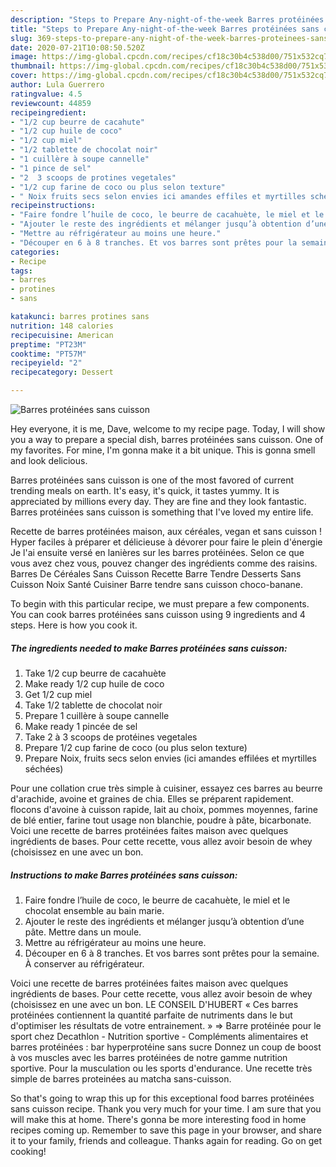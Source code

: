 ```yaml
---
description: "Steps to Prepare Any-night-of-the-week Barres protéinées sans cuisson"
title: "Steps to Prepare Any-night-of-the-week Barres protéinées sans cuisson"
slug: 369-steps-to-prepare-any-night-of-the-week-barres-proteinees-sans-cuisson
date: 2020-07-21T10:08:50.520Z
image: https://img-global.cpcdn.com/recipes/cf18c30b4c538d00/751x532cq70/barres-proteinees-sans-cuisson-photo-principale-de-la-recette.jpg
thumbnail: https://img-global.cpcdn.com/recipes/cf18c30b4c538d00/751x532cq70/barres-proteinees-sans-cuisson-photo-principale-de-la-recette.jpg
cover: https://img-global.cpcdn.com/recipes/cf18c30b4c538d00/751x532cq70/barres-proteinees-sans-cuisson-photo-principale-de-la-recette.jpg
author: Lula Guerrero
ratingvalue: 4.5
reviewcount: 44859
recipeingredient:
- "1/2 cup beurre de cacahute"
- "1/2 cup huile de coco"
- "1/2 cup miel"
- "1/2 tablette de chocolat noir"
- "1 cuillère à soupe cannelle"
- "1 pince de sel"
- "2  3 scoops de protines vegetales"
- "1/2 cup farine de coco ou plus selon texture"
- " Noix fruits secs selon envies ici amandes effiles et myrtilles sches"
recipeinstructions:
- "Faire fondre l’huile de coco, le beurre de cacahuète, le miel et le chocolat ensemble au bain marie."
- "Ajouter le reste des ingrédients et mélanger jusqu’à obtention d’une pâte. Mettre dans un moule."
- "Mettre au réfrigérateur au moins une heure."
- "Découper en 6 à 8 tranches. Et vos barres sont prêtes pour la semaine. À conserver au réfrigérateur."
categories:
- Recipe
tags:
- barres
- protines
- sans

katakunci: barres protines sans 
nutrition: 148 calories
recipecuisine: American
preptime: "PT23M"
cooktime: "PT57M"
recipeyield: "2"
recipecategory: Dessert

---
```



![Barres protéinées sans cuisson](https://img-global.cpcdn.com/recipes/cf18c30b4c538d00/751x532cq70/barres-proteinees-sans-cuisson-photo-principale-de-la-recette.jpg)

Hey everyone, it is me, Dave, welcome to my recipe page. Today, I will show you a way to prepare a special dish, barres protéinées sans cuisson. One of my favorites. For mine, I'm gonna make it a bit unique. This is gonna smell and look delicious.

Barres protéinées sans cuisson is one of the most favored of current trending meals on earth. It's easy, it's quick, it tastes yummy. It is appreciated by millions every day. They are fine and they look fantastic. Barres protéinées sans cuisson is something that I've loved my entire life.

Recette de barres protéinées maison, aux céréales, vegan et sans cuisson ! Hyper faciles à préparer et délicieuse à dévorer pour faire le plein d&#39;énergie Je l&#39;ai ensuite versé en lanières sur les barres protéinées. Selon ce que vous avez chez vous, pouvez changer des ingrédients comme des raisins. Barres De Céréales Sans Cuisson Recette Barre Tendre Desserts Sans Cuisson Noix Santé Cuisiner Barre tendre sans cuisson choco-banane.


To begin with this particular recipe, we must prepare a few components. You can cook barres protéinées sans cuisson using 9 ingredients and 4 steps. Here is how you cook it.

<!--inarticleads1-->

##### The ingredients needed to make Barres protéinées sans cuisson:

1. Take 1/2 cup beurre de cacahuète
1. Make ready 1/2 cup huile de coco
1. Get 1/2 cup miel
1. Take 1/2 tablette de chocolat noir
1. Prepare 1 cuillère à soupe cannelle
1. Make ready 1 pincée de sel
1. Take 2 à 3 scoops de protéines vegetales
1. Prepare 1/2 cup farine de coco (ou plus selon texture)
1. Prepare  Noix, fruits secs selon envies (ici amandes effilées et myrtilles séchées)


Pour une collation crue très simple à cuisiner, essayez ces barres au beurre d&#39;arachide, avoine et graines de chia. Elles se préparent rapidement. flocons d&#39;avoine à cuisson rapide, lait au choix, pommes moyennes, farine de blé entier, farine tout usage non blanchie, poudre à pâte, bicarbonate. Voici une recette de barres protéinées faites maison avec quelques ingrédients de bases. Pour cette recette, vous allez avoir besoin de whey (choisissez en une avec un bon. 

<!--inarticleads2-->

##### Instructions to make Barres protéinées sans cuisson:

1. Faire fondre l’huile de coco, le beurre de cacahuète, le miel et le chocolat ensemble au bain marie.
1. Ajouter le reste des ingrédients et mélanger jusqu’à obtention d’une pâte. Mettre dans un moule.
1. Mettre au réfrigérateur au moins une heure.
1. Découper en 6 à 8 tranches. Et vos barres sont prêtes pour la semaine. À conserver au réfrigérateur.


Voici une recette de barres protéinées faites maison avec quelques ingrédients de bases. Pour cette recette, vous allez avoir besoin de whey (choisissez en une avec un bon. LE CONSEIL D&#39;HUBERT « Ces barres protéinées contiennent la quantité parfaite de nutriments dans le but d&#39;optimiser les résultats de votre entrainement. » =&gt; Barre protéinée pour le sport chez Decathlon - Nutrition sportive - Compléments alimentaires et barres protéinées : bar hyperprotéine sans sucre Donnez un coup de boost à vos muscles avec les barres protéinées de notre gamme nutrition sportive. Pour la musculation ou les sports d&#39;endurance. Une recette très simple de barres proteinées au matcha sans-cuisson. 

So that's going to wrap this up for this exceptional food barres protéinées sans cuisson recipe. Thank you very much for your time. I am sure that you will make this at home. There's gonna be more interesting food in home recipes coming up. Remember to save this page in your browser, and share it to your family, friends and colleague. Thanks again for reading. Go on get cooking!
